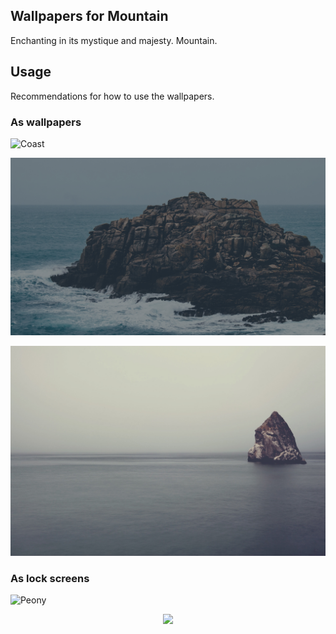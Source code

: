## Wallpapers for Mountain
Enchanting in its mystique and majesty. Mountain.

## Usage
Recommendations for how to use the wallpapers.

### As wallpapers
![Coast](coast.png)

![Rocks](rocks.jpg)

![Pointy rock](pointy_rock.jpg)

### As lock screens
![Peony](peony.jpg)

<p align="center">
<a href="https://github.com/mountain-theme/Mountain"><img src="https://img.shields.io/static/v1?label=Powered%20By&message=Mountain&color=9ec49f&style=for-the-badge&labelColor=0f0f0f"></a>
</p>
